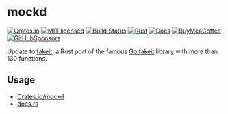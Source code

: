 # mockd

[![Crates.io][crates-badge]][crates-url]
[![MIT licensed][mit-badge]][mit-url]
[![Build Status][actions-badge]][actions-url]
[![Rust][version-badge]][version-url]
[![Docs][docs-badge]][docs-url]
[![BuyMeaCoffee][bmac-badge]][bmac-url]
[![GitHubSponsors][ghub-badge]][ghub-url]

[crates-badge]: https://img.shields.io/crates/v/mockd.svg
[crates-url]: https://crates.io/crates/mockd
[mit-badge]: https://img.shields.io/badge/license-MIT-blue.svg
[mit-url]: https://github.com/jerusdp/mockd/blob/main/LICENSE
[actions-badge]: https://github.com/jerusdp/mockd/actions/workflows/general.yml/badge.svg?branch=main
[actions-url]: https://github.com/jerusdp/mockd/actions/workflows/general.yml
[version-badge]: https://img.shields.io/badge/rust-1.56.0+-orange.svg
[version-url]: https://www.rust-lang.org
[docs-badge]:  https://docs.rs/mockd/badge.svg
[docs-url]:  https://docs.rs/mockd
[bmac-badge]: https://badgen.net/badge/icon/buymeacoffee?color=yellow&icon=buymeacoffee&label
[bmac-url]: https://buymeacoffee.com/jerusdp
[ghub-badge]: https://img.shields.io/badge/sponsor-30363D?logo=GitHub-Sponsors&logoColor=#white
[ghub-url]: https://github.com/sponsors/jerusdp

Update to [fakeit](https://github.com/PumpkinSeed/fakeit), a Rust port of the famous [Go fakeit](https://github.com/brianvoe/gofakeit) library with more than 130 functions.

## Usage

- [Crates.io/mockd](https://crates.io/crates/mockd)
- [docs.rs](https://docs.rs/mockd)
